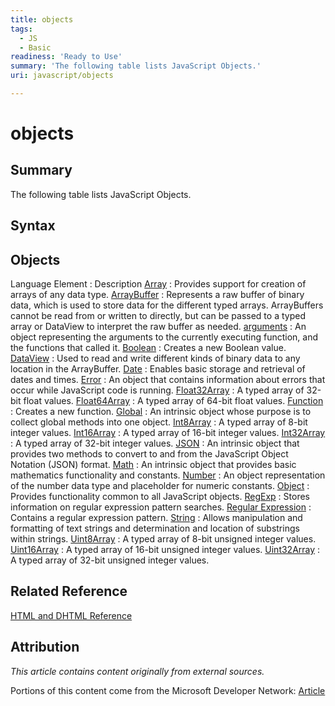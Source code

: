 ```yaml
---
title: objects
tags:
  - JS
  - Basic
readiness: 'Ready to Use'
summary: 'The following table lists JavaScript Objects.'
uri: javascript/objects

---
```

# objects

## Summary

The following table lists JavaScript Objects.

## Syntax

## Objects

Language Element
:   Description
[Array](/javascript/Array)
:   Provides support for creation of arrays of any data type.
[ArrayBuffer](/javascript/ArrayBuffer)
:   Represents a raw buffer of binary data, which is used to store data for the different typed arrays. ArrayBuffers cannot be read from or written to directly, but can be passed to a typed array or DataView to interpret the raw buffer as needed.
[arguments](/javascript/arguments)
:   An object representing the arguments to the currently executing function, and the functions that called it.
[Boolean](/javascript/Boolean)
:   Creates a new Boolean value.
[DataView](/javascript/DataView)
:   Used to read and write different kinds of binary data to any location in the ArrayBuffer.
[Date](/javascript/Date)
:   Enables basic storage and retrieval of dates and times.
[Error](/javascript/Error)
:   An object that contains information about errors that occur while JavaScript code is running.
[Float32Array](/javascript/Float32Array)
:   A typed array of 32-bit float values.
[Float64Array](/javascript/Float64Array)
:   A typed array of 64-bit float values.
[Function](/javascript/Function)
:   Creates a new function.
[Global](/javascript/Global)
:   An intrinsic object whose purpose is to collect global methods into one object.
[Int8Array](/javascript/Int8Array)
:   A typed array of 8-bit integer values.
[Int16Array](/javascript/Int16Array)
:   A typed array of 16-bit integer values.
[Int32Array](/javascript/Int32Array)
:   A typed array of 32-bit integer values.
[JSON](/javascript/JSON)
:   An intrinsic object that provides two methods to convert to and from the JavaScript Object Notation (JSON) format.
[Math](/javascript/Math)
:   An intrinsic object that provides basic mathematics functionality and constants.
[Number](/javascript/Number)
:   An object representation of the number data type and placeholder for numeric constants.
[Object](/javascript/Object)
:   Provides functionality common to all JavaScript objects.
[RegExp](/javascript/RegExp)
:   Stores information on regular expression pattern searches.
[Regular Expression](/javascript/regular_expression)
:   Contains a regular expression pattern.
[String](/javascript/String)
:   Allows manipulation and formatting of text strings and determination and location of substrings within strings.
[Uint8Array](/javascript/Uint8Array)
:   A typed array of 8-bit unsigned integer values.
[Uint16Array](/javascript/Uint16Array)
:   A typed array of 16-bit unsigned integer values.
[Uint32Array](/javascript/Uint32Array)
:   A typed array of 32-bit unsigned integer values.

## Related Reference

[HTML and DHTML Reference](http://go.microsoft.com/fwlink/?LinkId=148095)

## Attribution

*This article contains content originally from external sources.*

Portions of this content come from the Microsoft Developer Network: [Article](http://msdn.microsoft.com/en-us/library/ie/htbw4ywd(v=vs.94).aspx)


